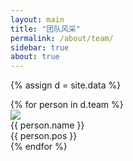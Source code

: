 ```yaml
---
layout: main
title: "团队风采"
permalink: /about/team/
sidebar: true
about: true
---
```


{% assign d = site.data %}
<div class="team">
    {% for person in d.team %}
	<div class="team-content">
		<img src="/image/team/{{ person.link }}.jpg">
		<div>{{ person.name }}</div>
		<div>{{ person.pos }}</div>
	</div>
	{% endfor %}
</div>